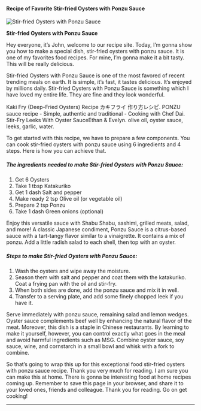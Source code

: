             

#### Recipe of Favorite Stir-fried Oysters with Ponzu Sauce

![Stir-fried Oysters with Ponzu Sauce](https://img-global.cpcdn.com/recipes/5490508982910976/751x532cq70/stir-fried-oysters-with-ponzu-sauce-recipe-main-photo.jpg)

**Stir-fried Oysters with Ponzu Sauce**

Hey everyone, it’s John, welcome to our recipe site. Today, I’m gonna show you how to make a special dish, stir-fried oysters with ponzu sauce. It is one of my favorites food recipes. For mine, I’m gonna make it a bit tasty. This will be really delicious.

Stir-fried Oysters with Ponzu Sauce is one of the most favored of recent trending meals on earth. It is simple, it’s fast, it tastes delicious. It’s enjoyed by millions daily. Stir-fried Oysters with Ponzu Sauce is something which I have loved my entire life. They are fine and they look wonderful.

Kaki Fry (Deep-Fried Oysters) Recipe カキフライ 作り方レシピ. PONZU sauce recipe - Simple, authentic and traditional - Cooking with Chef Dai. Stir-Fry Leeks With Oyster SauceEthan & Evelyn. olive oil, oyster sauce, leeks, garlic, water.

To get started with this recipe, we have to prepare a few components. You can cook stir-fried oysters with ponzu sauce using 6 ingredients and 4 steps. Here is how you can achieve that.

##### The ingredients needed to make Stir-fried Oysters with Ponzu Sauce:

1.  Get 6 Oysters
2.  Take 1 tbsp Katakuriko
3.  Get 1 dash Salt and pepper
4.  Make ready 2 tsp Olive oil (or vegetable oil)
5.  Prepare 2 tsp Ponzu
6.  Take 1 dash Green onions (optional)

Enjoy this versatile sauce with Shabu Shabu, sashimi, grilled meats, salad, and more! A classic Japanese condiment, Ponzu Sauce is a citrus-based sauce with a tart-tangy flavor similar to a vinaigrette. It contains a mix of ponzu. Add a little radish salad to each shell, then top with an oyster.

##### Steps to make Stir-fried Oysters with Ponzu Sauce:

1.  Wash the oysters and wipe away the moisture.
2.  Season them with salt and pepper and coat them with the katakuriko. Coat a frying pan with the oil and stir-fry.
3.  When both sides are done, add the ponzu sauce and mix it in well.
4.  Transfer to a serving plate, and add some finely chopped leek if you have it.

Serve immediately with ponzu sauce, remaining salad and lemon wedges. Oyster sauce complements beef well by enhancing the natural flavor of the meat. Moreover, this dish is a staple in Chinese restaurants. By learning to make it yourself, however, you can control exactly what goes in the meal and avoid harmful ingredients such as MSG. Combine oyster sauce, soy sauce, wine, and cornstarch in a small bowl and whisk with a fork to combine.

So that’s going to wrap this up for this exceptional food stir-fried oysters with ponzu sauce recipe. Thank you very much for reading. I am sure you can make this at home. There is gonna be interesting food at home recipes coming up. Remember to save this page in your browser, and share it to your loved ones, friends and colleague. Thank you for reading. Go on get cooking!

* * *